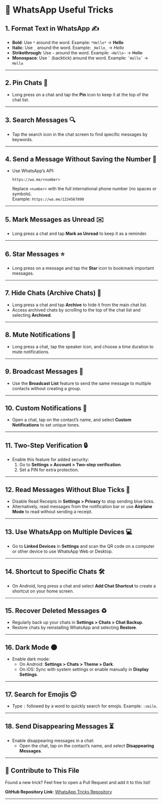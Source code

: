 # 📱 WhatsApp Useful Tricks

## 1. **Format Text in WhatsApp** ✍️
   - **Bold**: Use `*` around the word. Example: `*Hello*` → **Hello**
   - **Italic**: Use `_` around the word. Example: `_Hello_` → *Hello*
   - **Strikethrough**: Use `~` around the word. Example: `~Hello~` → ~~Hello~~
   - **Monospace**: Use ``` ` ``` (backtick) around the word. Example: `` `Hello` `` → `Hello`

---

## 2. **Pin Chats** 📌
   - Long press on a chat and tap the **Pin** icon to keep it at the top of the chat list.

---

## 3. **Search Messages** 🔍
   - Tap the search icon in the chat screen to find specific messages by keywords.

---

## 4. **Send a Message Without Saving the Number** 📨
   - Use WhatsApp’s API:
     ```
     https://wa.me/<number>
     ```
     Replace `<number>` with the full international phone number (no spaces or symbols).  
     Example: `https://wa.me/1234567890`

---

## 5. **Mark Messages as Unread** ✉️
   - Long press a chat and tap **Mark as Unread** to keep it as a reminder.

---

## 6. **Star Messages** ⭐
   - Long press on a message and tap the **Star** icon to bookmark important messages.

---

## 7. **Hide Chats (Archive Chats)** 📂
   - Long press a chat and tap **Archive** to hide it from the main chat list.
   - Access archived chats by scrolling to the top of the chat list and selecting **Archived**.

---

## 8. **Mute Notifications** 🔕
   - Long press a chat, tap the speaker icon, and choose a time duration to mute notifications.

---

## 9. **Broadcast Messages** 📣
   - Use the **Broadcast List** feature to send the same message to multiple contacts without creating a group.

---

## 10. **Custom Notifications** 🎵
   - Open a chat, tap on the contact’s name, and select **Custom Notifications** to set unique tones.

---

## 11. **Two-Step Verification** 🔒
   - Enable this feature for added security:
     1. Go to **Settings > Account > Two-step verification**.
     2. Set a PIN for extra protection.

---

## 12. **Read Messages Without Blue Ticks** 👀
   - Disable Read Receipts in **Settings > Privacy** to stop sending blue ticks.
   - Alternatively, read messages from the notification bar or use **Airplane Mode** to read without sending a receipt.

---

## 13. **Use WhatsApp on Multiple Devices** 💻
   - Go to **Linked Devices** in **Settings** and scan the QR code on a computer or other device to use WhatsApp Web or Desktop.

---

## 14. **Shortcut to Specific Chats** 🛠️
   - On Android, long press a chat and select **Add Chat Shortcut** to create a shortcut on your home screen.

---

## 15. **Recover Deleted Messages** ♻️
   - Regularly back up your chats in **Settings > Chats > Chat Backup**.
   - Restore chats by reinstalling WhatsApp and selecting **Restore**.

---

## 16. **Dark Mode** 🌑
   - Enable dark mode:
     - On Android: **Settings > Chats > Theme > Dark**.
     - On iOS: Sync with system settings or enable manually in **Display Settings**.

---

## 17. **Search for Emojis** 😊
   - Type `:` followed by a word to quickly search for emojis. Example: `:smile`.

---

## 18. **Send Disappearing Messages** ⏳
   - Enable disappearing messages in a chat:
     - Open the chat, tap on the contact’s name, and select **Disappearing Messages**.

---

## 🌟 Contribute to This File
Found a new trick? Feel free to open a Pull Request and add it to this list!

**GitHub Repository Link**: [WhatsApp Tricks Repository](#)

---
